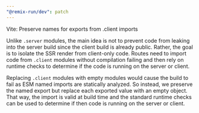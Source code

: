 ```yaml
---
"@remix-run/dev": patch
---
```


Vite: Preserve names for exports from .client imports

Unlike `.server` modules, the main idea is not to prevent code from leaking into the server build
since the client build is already public. Rather, the goal is to isolate the SSR render from client-only code.
Routes need to import code from `.client` modules without compilation failing and then rely on runtime checks
to determine if the code is running on the server or client.

Replacing `.client` modules with empty modules would cause the build to fail as ESM named imports are statically analyzed.
So instead, we preserve the named export but replace each exported value with an empty object.
That way, the import is valid at build time and the standard runtime checks can be used to determine if then
code is running on the server or client.
